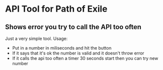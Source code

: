 # API Tool for Path of Exile
## Shows error you try to call the API too often

Just a very simple tool.
Usage:

* Put in a number in miliseconds and hit the button
* If it says that it's ok the number is valid and it doesn't throw error
* If it calls the api too often a timer 30 seconds start then you can try new number
